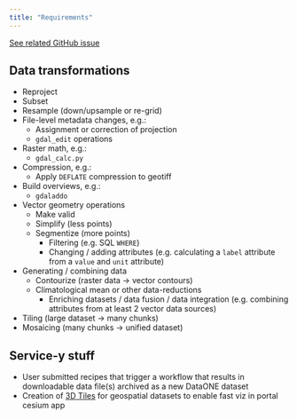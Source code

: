 ```yaml
---
title: "Requirements"
---
```


[See related GitHub issue](https://github.com/QGreenland-Net/.github/issues/31)


## Data transformations

* Reproject
* Subset
* Resample (down/upsample or re-grid)
* File-level metadata changes, e.g.:
	* Assignment or correction of projection
	* `gdal_edit` operations
* Raster math, e.g.:
	* `gdal_calc.py`
* Compression, e.g.:
	* Apply `DEFLATE` compression to geotiff
* Build overviews, e.g.:
	* `gdaladdo`
* Vector geometry operations
	* Make valid
  * Simplify (less points)
  * Segmentize (more points)
	* Filtering (e.g. SQL `WHERE`)
	* Changing / adding attributes (e.g. calculating a `label` attribute from a
		`value` and `unit` attribute)
* Generating / combining data
	* Contourize (raster data -> vector contours)
  * Climatological mean or other data-reductions
	* Enriching datasets / data fusion / data integration (e.g. combining
		attributes from at least 2 vector data sources)
* Tiling (large dataset -> many chunks)
* Mosaicing (many chunks -> unified dataset)


## Service-y stuff

* User submitted recipes that trigger a workflow that results in downloadable
	data file(s) archived as a new DataONE dataset
* Creation of [3D Tiles](https://www.ogc.org/standard/3dtiles/) for geospatial
	datasets to enable fast viz in portal cesium app
